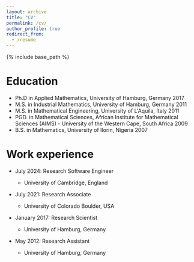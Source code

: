 ```yaml
---
layout: archive
title: "CV"
permalink: /cv/
author_profile: true
redirect_from:
  - /resume
---
```


{% include base_path %}

Education
======
* Ph.D in Applied Mathematics, University of Hamburg, Germany 2017
* M.S. in Industrial Mathematics, University of Hamburg, Germany 2011
* M.S. in Mathematical Engineering, University of L'Aquila, Italy 2011
* PGD. in Mathematical Sciences, African Institute for Mathematical Sciences (AIMS) - University of the Western Cape, South Africa 2009
* B.S. in Mathematics, University of Ilorin, Nigeria 2007

Work experience
======
* July 2024: Research Software Engineer
  * University of Cambridge, England

* July 2021: Research Associate
  * University of Colorado Boulder, USA

* January 2017: Research Scientist
  * University of Hamburg, Germany

* May 2012: Research Assistant
  * University of Hamburg, Germany

  
